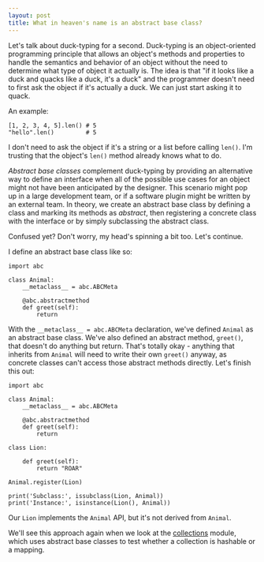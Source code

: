 ```yaml
---
layout: post
title: What in heaven's name is an abstract base class?
---
```


Let's talk about duck-typing for a second. Duck-typing is an object-oriented programming principle that allows an object's methods and properties to handle the semantics and behavior of an object without the need to determine what type of object it actually is. The idea is that "if it looks like a duck and quacks like a duck, it's a duck" and the programmer doesn't need to first ask the object if it's actually a duck. We can just start asking it to quack.

An example:

	[1, 2, 3, 4, 5].len() # 5
	"hello".len()		  # 5

I don't need to ask the object if it's a string or a list before calling `len()`. I'm trusting that the object's `len()` method already knows what to do. 

_Abstract base classes_ complement duck-typing by providing an alternative way to define an interface when all of the possible use cases for an object might not have been anticipated by the designer. This scenario might pop up in a large development team, or if a software plugin might be written by an external team. In theory, we create an abstract base class by defining a class and marking its methods as _abstract_, then registering a concrete class with the interface or by simply subclassing the abstract class.

Confused yet? Don't worry, my head's spinning a bit too. Let's continue.

I define an abstract base class like so:

	import abc

	class Animal:
		__metaclass__ = abc.ABCMeta

		@abc.abstractmethod
		def greet(self):
			return

With the `__metaclass__ = abc.ABCMeta` declaration, we've defined `Animal` as an abstract base class. We've also defined an abstract method, `greet()`, that doesn't do anything but return. That's totally okay - anything that inherits from `Animal` will need to write their own `greet()` anyway, as concrete classes can't access those abstract methods directly. Let's finish this out:

	import abc

	class Animal:
		__metaclass__ = abc.ABCMeta

		@abc.abstractmethod
		def greet(self):
			return

	class Lion:

		def greet(self):
			return "ROAR"

	Animal.register(Lion)

	print('Subclass:', issubclass(Lion, Animal))
	print('Instance:', isinstance(Lion(), Animal))

Our `Lion` implements the `Animal` API, but it's not derived from `Animal`. 

We'll see this approach again when we look at the [collections](https://docs.python.org/2/library/collections.html#module-collections) module, which uses abstract base classes to test whether a collection is hashable or a mapping.
